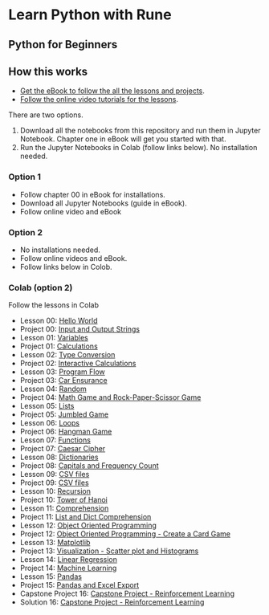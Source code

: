 # Learn Python with Rune
## Python for Beginners

## How this works
- [Get the eBook to follow the all the lessons and projects](https://www.learnpythonwithrune.org/learn-python-python-for-beginners/).
- [Follow the online video tutorials for the lessons](https://www.learnpythonwithrune.org/learn-python-python-for-beginners/).

There are two options.
1. Download all the notebooks from this repository and run them in Jupyter Notebook. Chapter one in eBook will get you started with that.
2. Run the Jupyter Notebooks in Colab (follow links below). No installation needed.

### Option 1
- Follow chapter 00 in eBook for installations.
- Download all Jupyter Notebooks (guide in eBook).
- Follow online video and eBook

### Option 2
- No installations needed.
- Follow online videos and eBook.
- Follow links below in Colob.

### Colab (option 2)
Follow the lessons in Colab
- Lesson 00: [Hello World](https://colab.research.google.com/github/LearnPythonWithRune/LearnPython/blob/main/00%20-%20Lesson%20-%20Hello%20World.ipynb)
- Project 00: [Input and Output Strings](https://colab.research.google.com/github/LearnPythonWithRune/LearnPython/blob/main/00%20-%20Project%20-%20Input%20and%20Output%20Strings.ipynb)
- Lesson 01: [Variables](https://colab.research.google.com/github/LearnPythonWithRune/LearnPython/blob/main/01%20-%20Lesson%20-%20Variables.ipynb)
- Project 01: [Calculations](https://colab.research.google.com/github/LearnPythonWithRune/LearnPython/blob/main/01%20-%20Project%20-%20Calculations.ipynb)
- Lesson 02: [Type Conversion](https://colab.research.google.com/github/LearnPythonWithRune/LearnPython/blob/main/02%20-%20Lesson%20-%20Type%20Conversion.ipynb)
- Project 02: [Interactive Calculations](https://colab.research.google.com/github/LearnPythonWithRune/LearnPython/blob/main/02%20-%20Project%20-%20Interactive%20Calculations.ipynb)
- Lesson 03: [Program Flow](https://colab.research.google.com/github/LearnPythonWithRune/LearnPython/blob/main/03%20-%20Lesson%20-%20Program%20Flow.ipynb)
- Project 03: [Car Ensurance](https://colab.research.google.com/github/LearnPythonWithRune/LearnPython/blob/main/03%20-%20Project%20-%20Car%20Ensurance.ipynb)
- Lesson 04: [Random](https://colab.research.google.com/github/LearnPythonWithRune/LearnPython/blob/main/04%20-%20Lesson%20-%20Random.ipynb)
- Project 04: [Math Game and Rock-Paper-Scissor Game](https://colab.research.google.com/github/LearnPythonWithRune/LearnPython/blob/main/04%20-%20Project%20-%20Math%20Game%20and%20Rock-Paper-Scissor%20Game.ipynb)
- Lesson 05: [Lists](https://colab.research.google.com/github/LearnPythonWithRune/LearnPython/blob/main/05%20-%20Lesson%20-%20Lists.ipynb)
- Project 05: [Jumbled Game](https://colab.research.google.com/github/LearnPythonWithRune/LearnPython/blob/main/05%20-%20Project%20-%20Jumbled%20Game.ipynb)
- Lesson 06: [Loops](https://colab.research.google.com/github/LearnPythonWithRune/LearnPython/blob/main/06%20-%20Lesson%20-%20Loops.ipynb)
- Project 06: [Hangman Game](https://colab.research.google.com/github/LearnPythonWithRune/LearnPython/blob/main/06%20-%20Project%20-%20Hangman%20Game.ipynb)
- Lesson 07: [Functions](https://colab.research.google.com/github/LearnPythonWithRune/LearnPython/blob/main/07%20-%20Lesson%20-%20Functions.ipynb)
- Project 07: [Caesar Cipher](https://colab.research.google.com/github/LearnPythonWithRune/LearnPython/blob/main/07%20-%20Project%20-%20Caesar%20Cipher.ipynb)
- Lesson 08: [Dictionaries](https://colab.research.google.com/github/LearnPythonWithRune/LearnPython/blob/main/08%20-%20Lesson%20-%20Dictionaries.ipynb)
- Project 08: [Capitals and Frequency Count](https://colab.research.google.com/github/LearnPythonWithRune/LearnPython/blob/main/08%20-%20Project%20-%20Capitals%20and%20Frequency%20Count.ipynb)
- Lesson 09: [CSV files](https://colab.research.google.com/github/LearnPythonWithRune/LearnPython/blob/main/09%20-%20Lesson%20-%20CSV%20files.ipynb)
- Project 09: [CSV files](https://colab.research.google.com/github/LearnPythonWithRune/LearnPython/blob/main/09%20-%20Project%20-%20CSV%20files.ipynb)
- Lesson 10: [Recursion](https://colab.research.google.com/github/LearnPythonWithRune/LearnPython/blob/main/10%20-%20Lesson%20-%20Recursion.ipynb)
- Project 10: [Tower of Hanoi](https://colab.research.google.com/github/LearnPythonWithRune/LearnPython/blob/main/10%20-%20Project%20-%20Tower%20of%20Hanoi.ipynb)
- Lesson 11: [Comprehension](https://colab.research.google.com/github/LearnPythonWithRune/LearnPython/blob/main/11%20-%20Lesson%20-%20Comprehension.ipynb)
- Project 11: [List and Dict Comprehension](https://colab.research.google.com/github/LearnPythonWithRune/LearnPython/blob/main/11%20-%20Project%20-%20List%20and%20Dict%20Comprehension.ipynb)
- Lesson 12: [Object Oriented Programming](https://colab.research.google.com/github/LearnPythonWithRune/LearnPython/blob/main/12%20-%20Lesson%20-%20Object%20Oriented%20Programming.ipynb)
- Project 12: [Object Oriented Programming - Create a Card Game](https://colab.research.google.com/github/LearnPythonWithRune/LearnPython/blob/main/12%20-%20Project%20-%20Object%20Oriented%20Programming%20-%20Create%20a%20Card%20Game.ipynb)
- Lesson 13: [Matplotlib](https://colab.research.google.com/github/LearnPythonWithRune/LearnPython/blob/main/13%20-%20Lesson%20-%20Matplotlib.ipynb)
- Project 13: [Visualization - Scatter plot and Histograms](https://colab.research.google.com/github/LearnPythonWithRune/LearnPython/blob/main/13%20-%20Project%20-%20Visualization%20-%20Scatter%20plot%20and%20Histograms.ipynb)
- Lesson 14: [Linear Regression](https://colab.research.google.com/github/LearnPythonWithRune/LearnPython/blob/main/14%20-%20Lesson%20-%20Linear%20Regression.ipynb)
- Project 14: [Machine Learning](https://colab.research.google.com/github/LearnPythonWithRune/LearnPython/blob/main/14%20-%20Project%20-%20Machine%20Learning.ipynb)
- Lesson 15: [Pandas](https://colab.research.google.com/github/LearnPythonWithRune/LearnPython/blob/main/15%20-%20Lesson%20-%20Pandas.ipynb)
- Project 15: [Pandas and Excel Export](https://colab.research.google.com/github/LearnPythonWithRune/LearnPython/blob/main/15%20-%20Project%20-%20Pandas%20and%20Excel%20Export.ipynb)
- Capstone Project 16: [Capstone Project - Reinforcement Learning](https://colab.research.google.com/github/LearnPythonWithRune/LearnPython/blob/main/16%20-%20Project%20-%20Capstone%20Project%20-%20Reinforcement%20Learning.ipynb)
- Solution 16: [Capstone Project - Reinforcement Learning](https://colab.research.google.com/github/LearnPythonWithRune/LearnPython/blob/main/16%20-%20Solution%20-%20Capstone%20Project%20-%20Reinforcement%20Learning.ipynb)
